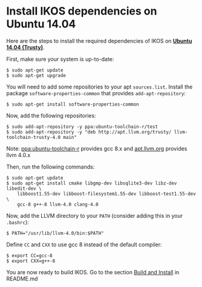 Install IKOS dependencies on Ubuntu 14.04
=========================================

Here are the steps to install the required dependencies of IKOS on **[Ubuntu 14.04 (Trusty)](http://releases.ubuntu.com/14.04/)**.

First, make sure your system is up-to-date:

```
$ sudo apt-get update
$ sudo apt-get upgrade
```

You will need to add some repositories to your apt `sources.list`. Install the package `software-properties-common` that provides `add-apt-repository`:

```
$ sudo apt-get install software-properties-common
```

Now, add the following repositories:

```
$ sudo add-apt-repository -y ppa:ubuntu-toolchain-r/test
$ sudo add-apt-repository -y "deb http://apt.llvm.org/trusty/ llvm-toolchain-trusty-4.0 main"
```

Note: [ppa:ubuntu-toolchain-r](https://launchpad.net/~ubuntu-toolchain-r/+archive/ubuntu/test) provides gcc 8.x and [apt.llvm.org](http://apt.llvm.org/) provides llvm 4.0.x

Then, run the following commands:

```
$ sudo apt-get update
$ sudo apt-get install cmake libgmp-dev libsqlite3-dev libz-dev libedit-dev \
    libboost1.55-dev libboost-filesystem1.55-dev libboost-test1.55-dev \
    gcc-8 g++-8 llvm-4.0 clang-4.0
```

Now, add the LLVM directory to your `PATH` (consider adding this in your `.bashrc`):

```
$ PATH="/usr/lib/llvm-4.0/bin:$PATH"
```

Define `CC` and `CXX` to use gcc 8 instead of the default compiler:

```
$ export CC=gcc-8
$ export CXX=g++-8
```

You are now ready to build IKOS. Go to the section [Build and Install](../README.md#build-and-install) in README.md
